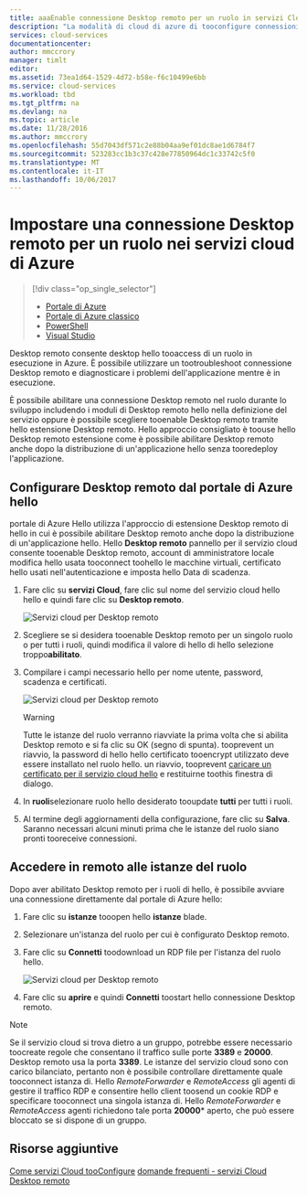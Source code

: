 ```yaml
---
title: aaaEnable connessione Desktop remoto per un ruolo in servizi Cloud di Azure | Documenti Microsoft
description: "La modalità di cloud di azure di tooconfigure connessioni desktop remoto tooallow all'applicazione di servizio"
services: cloud-services
documentationcenter: 
author: mmccrory
manager: timlt
editor: 
ms.assetid: 73ea1d64-1529-4d72-b58e-f6c10499e6bb
ms.service: cloud-services
ms.workload: tbd
ms.tgt_pltfrm: na
ms.devlang: na
ms.topic: article
ms.date: 11/28/2016
ms.author: mmccrory
ms.openlocfilehash: 55d7043df571c2e88b04aa9ef01dc8ae1d6784f7
ms.sourcegitcommit: 523283cc1b3c37c428e77850964dc1c33742c5f0
ms.translationtype: MT
ms.contentlocale: it-IT
ms.lasthandoff: 10/06/2017
---
```

# <a name="enable-remote-desktop-connection-for-a-role-in-azure-cloud-services"></a>Impostare una connessione Desktop remoto per un ruolo nei servizi cloud di Azure
> [!div class="op_single_selector"]
> * [Portale di Azure](cloud-services-role-enable-remote-desktop-new-portal.md)
> * [Portale di Azure classico](cloud-services-role-enable-remote-desktop.md)
> * [PowerShell](cloud-services-role-enable-remote-desktop-powershell.md)
> * [Visual Studio](../vs-azure-tools-remote-desktop-roles.md)
>
>

Desktop remoto consente desktop hello tooaccess di un ruolo in esecuzione in Azure. È possibile utilizzare un tootroubleshoot connessione Desktop remoto e diagnosticare i problemi dell'applicazione mentre è in esecuzione.

È possibile abilitare una connessione Desktop remoto nel ruolo durante lo sviluppo includendo i moduli di Desktop remoto hello nella definizione del servizio oppure è possibile scegliere tooenable Desktop remoto tramite hello estensione Desktop remoto. Hello approccio consigliato è toouse hello Desktop remoto estensione come è possibile abilitare Desktop remoto anche dopo la distribuzione di un'applicazione hello senza tooredeploy l'applicazione.

## <a name="configure-remote-desktop-from-hello-azure-portal"></a>Configurare Desktop remoto dal portale di Azure hello
portale di Azure Hello utilizza l'approccio di estensione Desktop remoto di hello in cui è possibile abilitare Desktop remoto anche dopo la distribuzione di un'applicazione hello. Hello **Desktop remoto** pannello per il servizio cloud consente tooenable Desktop remoto, account di amministratore locale modifica hello usata tooconnect toohello le macchine virtuali, certificato hello usati nell'autenticazione e imposta hello Data di scadenza.

1. Fare clic su **servizi Cloud**, fare clic sul nome del servizio cloud hello hello e quindi fare clic su **Desktop remoto**.

    ![Servizi cloud per Desktop remoto](./media/cloud-services-role-enable-remote-desktop-new-portal/CloudServices_Remote_Desktop.png)

2. Scegliere se si desidera tooenable Desktop remoto per un singolo ruolo o per tutti i ruoli, quindi modifica il valore di hello di hello selezione troppo**abilitato**.

3. Compilare i campi necessario hello per nome utente, password, scadenza e certificati.

    ![Servizi cloud per Desktop remoto](./media/cloud-services-role-enable-remote-desktop-new-portal/CloudServices_Remote_Desktop_Details.png)

   > [!WARNING]
   > Tutte le istanze del ruolo verranno riavviate la prima volta che si abilita Desktop remoto e si fa clic su OK (segno di spunta). tooprevent un riavvio, la password di hello hello certificato tooencrypt utilizzato deve essere installato nel ruolo hello. un riavvio, tooprevent [caricare un certificato per il servizio cloud hello](cloud-services-configure-ssl-certificate.md#step-3-upload-a-certificate) e restituirne toothis finestra di dialogo.
   >
   >
3. In **ruoli**selezionare ruolo hello desiderato tooupdate **tutti** per tutti i ruoli.

4. Al termine degli aggiornamenti della configurazione, fare clic su **Salva**. Saranno necessari alcuni minuti prima che le istanze del ruolo siano pronti tooreceive connessioni.

## <a name="remote-into-role-instances"></a>Accedere in remoto alle istanze del ruolo
Dopo aver abilitato Desktop remoto per i ruoli di hello, è possibile avviare una connessione direttamente dal portale di Azure hello:

1. Fare clic su **istanze** tooopen hello **istanze** blade.
2. Selezionare un'istanza del ruolo per cui è configurato Desktop remoto.
3. Fare clic su **Connetti** toodownload un RDP file per l'istanza del ruolo hello.

    ![Servizi cloud per Desktop remoto](./media/cloud-services-role-enable-remote-desktop-new-portal/CloudServices_Remote_Desktop_Connect.png)

4. Fare clic su **aprire** e quindi **Connetti** toostart hello connessione Desktop remoto.

>[!NOTE]
> Se il servizio cloud si trova dietro a un gruppo, potrebbe essere necessario toocreate regole che consentano il traffico sulle porte **3389** e **20000**.  Desktop remoto usa la porta **3389**.  Le istanze del servizio cloud sono con carico bilanciato, pertanto non è possibile controllare direttamente quale tooconnect istanza di.  Hello *RemoteForwarder* e *RemoteAccess* gli agenti di gestire il traffico RDP e consentire hello client toosend un cookie RDP e specificare tooconnect una singola istanza di.  Hello *RemoteForwarder* e *RemoteAccess* agenti richiedono tale porta **20000*** aperto, che può essere bloccato se si dispone di un gruppo.

## <a name="additional-resources"></a>Risorse aggiuntive

[Come servizi Cloud tooConfigure](cloud-services-how-to-configure.md)
[domande frequenti - servizi Cloud Desktop remoto](cloud-services-faq.md)
